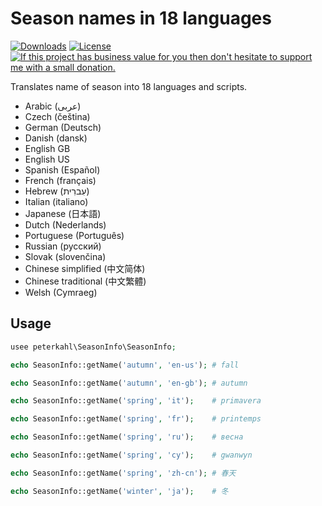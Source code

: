 # Season names in 18 languages

[![Downloads](https://img.shields.io/packagist/dt/peterkahl/season-info-multilingual.svg)](https://packagist.org/packages/peterkahl/season-info-multilingual)
[![License](http://img.shields.io/:license-apache-blue.svg)](http://www.apache.org/licenses/LICENSE-2.0.html)
[![If this project has business value for you then don't hesitate to support me with a small donation.](https://img.shields.io/badge/Donations-via%20Paypal-blue.svg)](https://www.paypal.me/PeterK93)

Translates name of season into 18 languages and scripts.

* Arabic (عربى)
* Czech (čeština)
* German (Deutsch)
* Danish (dansk)
* English GB
* English US
* Spanish (Español)
* French (français)
* Hebrew (עִברִית)
* Italian (italiano)
* Japanese (日本語)
* Dutch (Nederlands)
* Portuguese (Português)
* Russian (русский)
* Slovak (slovenčina)
* Chinese simplified (中文简体)
* Chinese traditional (中文繁體)
* Welsh (Cymraeg)

## Usage

```php
usee peterkahl\SeasonInfo\SeasonInfo;

echo SeasonInfo::getName('autumn', 'en-us'); # fall

echo SeasonInfo::getName('autumn', 'en-gb'); # autumn

echo SeasonInfo::getName('spring', 'it');    # primavera

echo SeasonInfo::getName('spring', 'fr');    # printemps

echo SeasonInfo::getName('spring', 'ru');    # весна

echo SeasonInfo::getName('spring', 'cy');    # gwanwyn

echo SeasonInfo::getName('spring', 'zh-cn'); # 春天

echo SeasonInfo::getName('winter', 'ja');    # 冬

```

